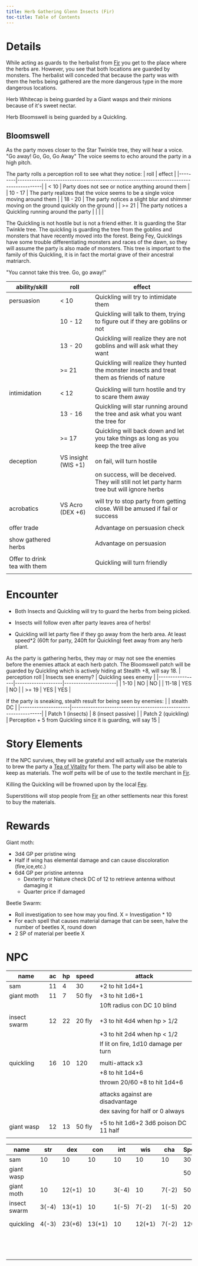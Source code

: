 ```yaml
---
title: Herb Gathering Glenn Insects (Fir)
toc-title: Table of Contents
---
```


# Details

While acting as guards to the herbalist from [Fir](../../places/fir.md) you get to the place where the herbs are. However, you see that both locations are guarded by monsters. The herbalist will conceded that because the party was with them the herbs being gathered are the more dangerous type in the more dangerous locations. 

Herb Whitecap is being guarded by a Giant wasps and their minions because of it's sweet nectar.

Herb Bloomswell is being guarded by a Quickling.

## Bloomswell

As the party moves closer to the Star Twinkle tree, they will hear a voice.
"Go away! Go, Go, Go Away" The voice seems to echo around the party in a high pitch. 

The party rolls a perception roll to see what they notice:
| roll    | effect                                                                                 |
|---------|----------------------------------------------------------------------------------------|
| < 10    | Party does not see or notice anything around them                                      |
| 10 - 17 | The party realizes that the voice seems to be a single voice moving around them        |
| 18 - 20 | The party notices a slight blur and shimmer moving on the ground quickly on the ground |
| >= 21   | The party notices a Quickling running around the party                                 |
|         |                                                                                        |

The Quickling is not hostile but is not a friend either. It is guarding the Star Twinkle tree.
The quickling is guarding the tree from the goblins and monsters that have recently moved into the forest. Being Fey, Quicklings have some trouble differentiating monsters and races of the dawn, so they will assume the party is also made of monsters. This tree is important to the family of this Quickling, it is in fact the mortal grave of their ancestral matriarch.

"You cannot take this tree. Go, go away!"

| ability/skill                | roll                | effect                                                                                      |
|------------------------------|---------------------|---------------------------------------------------------------------------------------------|
| persuasion                   | < 10                | Quickling will try to intimidate them                                                       |
|                              | 10 - 12             | Quickling will talk to them, trying to figure out if they are goblins or not                |
|                              | 13 - 20             | Quickling will realize they are not goblins and will ask what they want                     |
|                              | >= 21               | Quickling will realize they hunted the monster insects and treat them as friends of nature  |
|                              |                     |                                                                                             |
| intimidation                 | < 12                | Quickling will turn hostile and try to scare them away                                      |
|                              | 13 - 16             | Quickling will star running around the tree and ask what you want the tree for              |
|                              | >= 17               | Quickling will back down and let you take things as long as you keep the tree alive         |
|                              |                     |                                                                                             |
| deception                    | VS insight (WIS +1) | on fail, will turn hostile                                                                  |
|                              |                     | on success, will be deceived. They will still not let party harm tree but will ignore herbs |
|                              |                     |                                                                                             |
| acrobatics                   | VS Acro (DEX +6)    | will try to stop party from getting close. Will be amused if fail or success                |
|                              |                     |                                                                                             |
| offer trade                  |                     | Advantage on persuasion check                                                               |
|                              |                     |                                                                                             |
| show gathered herbs          |                     | Advantage on persuasion                                                                     |
|                              |                     |                                                                                             |
| Offer to drink tea with them |                     | Quickling will turn friendly                                                                |
|                              |                     |                                                                                             |

# Encounter

- Both Insects and Quickling will try to guard the herbs from being picked.

- Insects will follow even after party leaves area of herbs!

- Quickling will let party flee if they go away from the herb area. At least speed*2 (60ft for party, 240ft for Quickling) feet away from any herb plant.

As the party is gathering herbs, they may or may not see the enemies before the enemies attack at each herb patch.
The Bloomswell patch will be guarded by Quickling which is actively hiding at Stealth +8, will say 18.
| perception roll | Insects see enemy? | Quickling sees enemy |
|-----------------|--------------------|----------------------|
| 1-10            | NO                 | NO                   |
| 11-18           | YES                | NO                   |
| >= 19           | YES                | YES                  |


If the party is sneaking, stealth result for being seen by enemies:
|                     | stealth DC                                                      |
|---------------------|-----------------------------------------------------------------|
| Patch 1 (insects)   | 8 (insect passive)                                              |
| Patch 2 (quickling) | Perception + 5 from Quickling since it is guarding, will say 15 |




# Story Elements

If the NPC survives, they will be grateful and will actually use the materials to brew the party a [Tea of Vitality](../../items/tea-of-vitality.md) for them. The party will also be able to keep as materials. The wolf pelts will be of use to the textile merchant in [Fir](../../places/fir.md).

Killing the Quickling will be frowned upon by the local [Fey](../../setting-world/fey.md).

Superstitions will stop people from [Fir](../../places/fir.md) an other settlements near this forest to buy the materials.


# Rewards

Giant moth: 
  - 3d4 GP per pristine wing
  - Half if wing has elemental damage and can cause discoloration (fire,ice,etc.)
  - 6d4 GP per pristine antenna
	- Dexterity or Nature check DC of 12 to retrieve antenna without damaging it
	- Quarter price if damaged
  
Beetle Swarm:
  - Roll investigation to see how may you find. X = Investigation * 10
  - For each spell that causes material damage that can be seen, halve the number of beetles X, round down
  - 2 SP of material per beetle X

# NPC


| name         | ac | hp | speed  | attack                                 |
|--------------|----|----|--------|----------------------------------------|
| sam          | 11 | 4  | 30     | +2 to hit 1d4+1                        |
| giant moth   | 11 | 7  | 50 fly | +3 to hit 1d6+1                        |
|              |    |    |        | 10ft radius con DC 10 blind            |
|              |    |    |        |                                        |
| insect swarm | 12 | 22 | 20 fly | +3 to hit 4d4  when hp > 1/2           |
|              |    |    |        | +3 to hit 2d4  when hp < 1/2           |
|              |    |    |        | If lit on fire, 1d10 damage per turn   |
|              |    |    |        |                                        |
| quickling    | 16 | 10 | 120    | multi-attack x3                        |
|              |    |    |        | +8 to hit 1d4+6                        |
|              |    |    |        | thrown 20/60 +8 to hit 1d4+6           |
|              |    |    |        |                                        |
|              |    |    |        | attacks against are disadvantage       |
|              |    |    |        | dex saving for half or 0 always        |
|              |    |    |        |                                        |
| giant wasp   | 12 | 13 | 50 fly | +5 to hit 1d6+2  3d6 poison DC 11 half |
|              |    |    |        |                                        |


| name         | str   | dex    | con    | int   | wis    | cha   | Speed  | Skills                    |
|--------------|-------|--------|--------|-------|--------|-------|--------|---------------------------|
| sam          | 10    | 10     | 10     | 10    | 10     | 10    | 30     |                           |
| giant wasp   |       |        |        |       |        |       | 50 fly |                           |
| giant moth   | 10    | 12(+1) | 10     | 3(-4) | 10     | 7(-2) | 50 fly |                           |
| insect swarm | 3(-4) | 13(+1) | 10     | 1(-5) | 7(-2)  | 1(-5) | 20     |                           |
| quickling    | 4(-3) | 23(+6) | 13(+1) | 10    | 12(+1) | 7(-2) | 120    | perception +5, stealth +8 |
|              |       |        |        |       |        |       |        | Acro +8 SleightOfHand +8  |
|              |       |        |        |       |        |       |        |                           |
